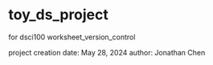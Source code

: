 # toy_ds_project
for dsci100 worksheet_version_control

project creation date: May 28, 2024
author: Jonathan Chen
